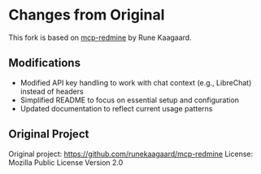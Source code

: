 # Changes from Original

This fork is based on [mcp-redmine](https://github.com/runekaagaard/mcp-redmine) by Rune Kaagaard.

## Modifications

- Modified API key handling to work with chat context (e.g., LibreChat) instead of headers
- Simplified README to focus on essential setup and configuration
- Updated documentation to reflect current usage patterns

## Original Project

Original project: https://github.com/runekaagaard/mcp-redmine
License: Mozilla Public License Version 2.0
